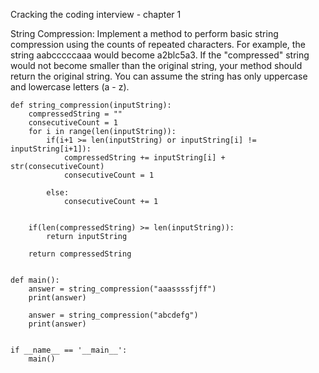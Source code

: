 Cracking the coding interview - chapter 1

String Compression: Implement a method to perform basic string compression using the counts
of repeated characters. For example, the string aabcccccaaa would become a2blc5a3. If the
"compressed" string would not become smaller than the original string, your method should return
the original string. You can assume the string has only uppercase and lowercase letters (a - z).



```
def string_compression(inputString):
    compressedString = ""
    consecutiveCount = 1
    for i in range(len(inputString)):
        if(i+1 >= len(inputString) or inputString[i] != inputString[i+1]):
            compressedString += inputString[i] +  str(consecutiveCount)
            consecutiveCount = 1
            
        else:
            consecutiveCount += 1
            
    
    if(len(compressedString) >= len(inputString)):
        return inputString
    
    return compressedString
        

def main():
    answer = string_compression("aaassssfjff")
    print(answer)

    answer = string_compression("abcdefg")
    print(answer)


if __name__ == '__main__':
    main()
```

